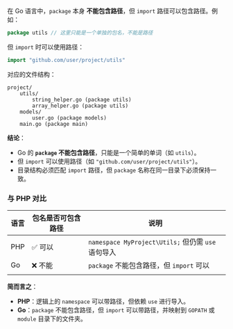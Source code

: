 在 Go 语言中，`package` 本身 **不能包含路径**，但 `import` 路径可以包含路径。例如：

```go
package utils // 这里只能是一个单独的包名，不能是路径
```

但 `import` 时可以使用路径：

```go
import "github.com/user/project/utils"
```

对应的文件结构：

```markdown-tree
project/
	utils/
		string_helper.go (package utils)
		array_helper.go (package utils)
	models/
		user.go (package models)
	main.go (package main)
```

**结论**：

- Go 的 **`package` 不能包含路径**，只能是一个简单的单词（如 `utils`）。
- 但 `import` 可以使用路径（如 `"github.com/user/project/utils"`）。
- 目录结构必须匹配 `import` 路径，但 `package` 名称在同一目录下必须保持一致。

### 与 PHP 对比

| 语言 | 包名是否可包含路径 | 说明                                               |
| ---- | ------------------ | -------------------------------------------------- |
| PHP  | ✅ 可以            | `namespace MyProject\Utils;` 但仍需 `use` 语句导入 |
| Go   | ❌ 不能            | `package` 不能包含路径，但 `import` 可以           |
|      |                    |                                                    |

**简而言之**：

- **PHP**：逻辑上的 `namespace` 可以带路径，但依赖 `use` 进行导入。
- **Go**：`package` 不能包含路径，但 `import` 可以带路径，并映射到 `GOPATH` 或 `module` 目录下的文件夹。
